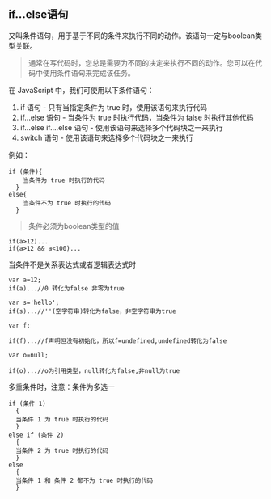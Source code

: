 ## if...else语句
又叫条件语句，用于基于不同的条件来执行不同的动作。该语句一定与boolean类型关联。

>通常在写代码时，您总是需要为不同的决定来执行不同的动作。您可以在代码中使用条件语句来完成该任务。
>
在 JavaScript 中，我们可使用以下条件语句：

1. if 语句 - 只有当指定条件为 true 时，使用该语句来执行代码
2. if...else 语句 - 当条件为 true 时执行代码，当条件为 false 时执行其他代码
3. if...else if....else 语句 - 使用该语句来选择多个代码块之一来执行
4. switch 语句 - 使用该语句来选择多个代码块之一来执行

例如：

	if (条件){
	  	当条件为 true 时执行的代码
	  }
	else{
	  	当条件不为 true 时执行的代码
	  }
	
>条件必须为boolean类型的值

	if(a>12)...
	if(a>12 && a<100)...
	
当条件不是关系表达式或者逻辑表达式时

	var a=12;
	if(a)...//0 转化为false 非零为true
	
	var s='hello';
	if(s)...//''(空字符串)转化为false，非空字符串为true
	
	var f;
	
	if(f)...//f声明但没有初始化，所以f=undefined,undefined转化为false
	
	var o=null;
	
	if(o)...//o为引用类型，null转化为false,非null为true
	
多重条件时，注意：条件为多选一

	if (条件 1)
	  {
	  当条件 1 为 true 时执行的代码
	  }
	else if (条件 2)
	  {
	  当条件 2 为 true 时执行的代码
	  }
	else
	  {
	  当条件 1 和 条件 2 都不为 true 时执行的代码
	  }
	
